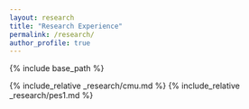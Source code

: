 ```yaml
---
layout: research
title: "Research Experience"
permalink: /research/
author_profile: true
---
```


{% include base_path %}

{% include_relative _research/cmu.md %}
{% include_relative _research/pes1.md %}